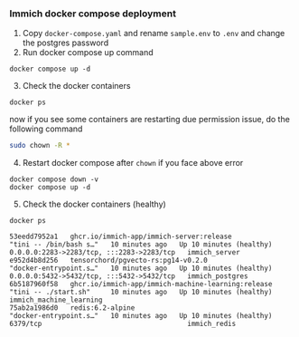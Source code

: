 ### Immich docker compose deployment

1. Copy `docker-compose.yaml` and rename `sample.env` to `.env` and change the postgres password
2. Run docker compose up command

```shell
docker compose up -d
```

3. Check the docker containers

```shell
docker ps
```

now if you see some containers are restarting due permission issue, do the following command

```sh
sudo chown -R *
```

4. Restart docker compose after `chown` if you face above error

```shell
docker compose down -v
docker compose up -d
```

5. Check the docker containers (healthy)

```shell
docker ps

53eedd7952a1   ghcr.io/immich-app/immich-server:release             "tini -- /bin/bash s…"   10 minutes ago   Up 10 minutes (healthy)   0.0.0.0:2283->2283/tcp, :::2283->2283/tcp   immich_server
e952d4b8d256   tensorchord/pgvecto-rs:pg14-v0.2.0                   "docker-entrypoint.s…"   10 minutes ago   Up 10 minutes (healthy)   0.0.0.0:5432->5432/tcp, :::5432->5432/tcp   immich_postgres
6b5187960f58   ghcr.io/immich-app/immich-machine-learning:release   "tini -- ./start.sh"     10 minutes ago   Up 10 minutes (healthy)                                               immich_machine_learning
75ab2a1986d0   redis:6.2-alpine                                     "docker-entrypoint.s…"   10 minutes ago   Up 10 minutes (healthy)   6379/tcp                                    immich_redis

```
